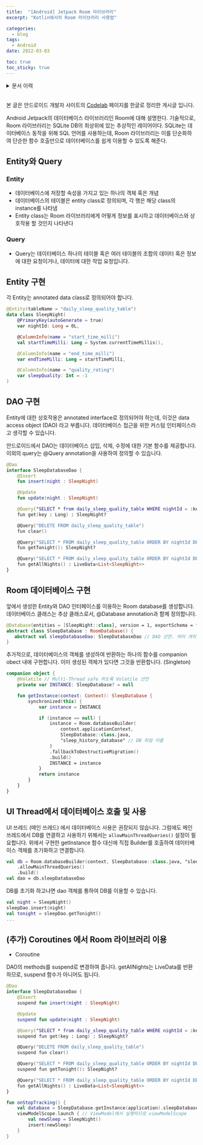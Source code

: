 ```yaml
---
title:  "[Android] Jetpack Room 라이브러리"
excerpt: "Kotlin에서의 Room 라이브러리 사용법"

categories:
  - blog
tags:
  - Android
date: 2022-03-03

toc: true
toc_sticky: true
---
```


<details>
<summary>문서 이력</summary>
<div markdown="1">
- 2022.03.03. 포스팅
- 2022.03.05. UI Thread 관련 코드 추가
</div>
</details>
<br>

본 글은 안드로이드 개발자 사이트의 [Codelab](https://developer.android.com/codelabs/kotlin-android-training-room-database?index=..%2F..android-kotlin-fundamentals&hl=ko#2) 페이지를 한글로 정리한 게시글 입니다.

Android Jetpack의 데이터베이스 라이브러리인 Room에 대해 설명한다. 기술적으로, Room 라이브러리는 SQLite DB의 최상위에 있는 추상적인 레이어이다. SQLite는 데이터베이스 동작을 위해 SQL 언어를 사용하는데, Room 라이브러리는 이를 단순화하여 단순한 함수 호출만으로 데이터베이스를 쉽게 이용할 수 있도록 해준다.

## Entity와 Query

### Entity

- 데이터베이스에 저장할 속성을 가지고 있는 하나의 객체 혹은 개념
- 데이터베이스의 테이블은 entity class로 정의되며, 각 행은 해당 class의 instance를 나타냄
- Entity class는 Room 라이브러리에게 어떻게 정보를 표시하고 데이터베이스와 상호작용 할 것인지 나타낸다

### Query

- Query는 데이터베이스 하나의 테이블 혹은 여러 테이블의 조합의 데이터 혹은 정보에 대한 요청이거나, 데이터에 대한 작업 요청입니다.

## Entity 구현

각 Entity는 annotated data class로 정의되어야 합니다.

```kotlin
@Entity(tableName = "daily_sleep_quality_table")
data class SleepNight(
    @PrimaryKey(autoGenerate = true)
    var nightId: Long = 0L,

    @ColumnInfo(name = "start_time_milli")
    val startTimeMilli: Long = System.currentTimeMillis(),

    @ColumnInfo(name = "end_time_milli")
    var endTimeMilli: Long = startTimeMilli,

    @ColumnInfo(name = "quality_rating")
    var sleepQuality: Int = -1
)
```

## DAO 구현

Entity에 대한 상호작용은 annotated interface로 정의되어야 하는데, 이것은 data access object (DAO) 라고 부릅니다. 데이터베이스 접근을 위한 커스텀 인터페이스라고 생각할 수 있습니다.

안드로이드에서 DAO는 데이터베이스 삽입, 삭제, 수정에 대한 기본 함수를 제공합니다. 이외의 query는 @Query annotation을 사용하여 정의할 수 있습니다.

```kotlin
@Dao
interface SleepDatabaseDao {
    @Insert
    fun insert(night : SleepNight)

    @Update
    fun update(night : SleepNight)

    @Query("SELECT * from daily_sleep_quality_table WHERE nightId = :key")
    fun get(key : Long) : SleepNight?

    @Query("DELETE FROM daily_sleep_quality_table")
    fun clear()

    @Query("SELECT * FROM daily_sleep_quality_table ORDER BY nightId DESC LIMIT 1")
    fun getTonight(): SleepNight?

    @Query("SELECT * FROM daily_sleep_quality_table ORDER BY nightId DESC")
    fun getAllNights() : LiveData<List<SleepNight>>
}
```

## Room 데이터베이스 구현

앞에서 생성한 Entity와 DAO 인터페이스를 이용하는 Room database를 생성합니다.
데이터베이스 클래스는 추상 클래스로서, @Database annotation과 함께 정의합니다.

```kotlin
@Database(entities = [SleepNight::class], version = 1, exportSchema = false) // Entity 정의, Schema 변경 시 version up
abstract class SleepDatabase : RoomDatabase() {
   abstract val sleepDatabaseDao: SleepDatabaseDao // DAO 선언. 여러 개의 DAO를 가질 수 있음.
}
```

추가적으로, 데이터베이스의 객체를 생성하여 반환하는 하나의 함수를 companion obect 내에 구현합니다. 이미 생성된 객체가 있다면 그것을 반환합니다. (Singleton)

```kotlin
companion object {
    @Volatile // Multi-Thread safe 하도록 Volatile 선언
    private var INSTANCE: SleepDatabase? = null

    fun getInstance(context: Context): SleepDatabase {
        synchronized(this) {
            var instance = INSTANCE

            if (instance == null) {
                instance = Room.databaseBuilder(
                    context.applicationContext,
                    SleepDatabase::class.java,
                    "sleep_history_database" // DB 파일 이름
                )
                .fallbackToDestructiveMigration()
                .build()
                INSTANCE = instance
            }
            return instance
        }
    }
}
```

## UI Thread에서 데이터베이스 호출 및 사용

UI 쓰레드 (메인 쓰레드) 에서 데이터베이스 사용은 권장되지 않습니다. 그럼에도 메인 쓰레드에서 DB를 연결하고 사용하기 위해서는 ```allowMainThreadQueries()``` 설정이 필요합니다. 
위에서 구현한 getInstance 함수 대신에 직접 Builder를 호출하여 데이터베이스 객체를 초기화하고 연결합니다.

```kotlin
val db = Room.databaseBuilder(context, SleepDatabase::class.java, "sleep_history_database")
    .allowMainThreadQueries()
    .build()
val dao = db.sleepDatabaseDao
```

DB를 초기화 하고나면 dao 객체를 통하여 DB를 이용할 수 있습니다.

```kotlin
val night = SleepNight()
sleepDao.insert(night)
val tonight = sleepDao.getTonight()
...
```


## (추가) Coroutines 에서 Room 라이브러리 이용

- Coroutine

DAO의 methods를 suspend로 변경하여 줍니다. getAllNights는 LiveData를 반환하므로, suspend 함수가 아니어도 됩니다.

```kotlin
@Dao
interface SleepDatabaseDao {
    @Insert
    suspend fun insert(night : SleepNight)

    @Update
    suspend fun update(night : SleepNight)

    @Query("SELECT * from daily_sleep_quality_table WHERE nightId = :key")
    suspend fun get(key : Long) : SleepNight?

    @Query("DELETE FROM daily_sleep_quality_table")
    suspend fun clear()

    @Query("SELECT * FROM daily_sleep_quality_table ORDER BY nightId DESC LIMIT 1")
    suspend fun getTonight(): SleepNight?

    @Query("SELECT * FROM daily_sleep_quality_table ORDER BY nightId DESC")
    fun getAllNights() : LiveData<List<SleepNight>>
}
```

```kotlin
fun onStopTracking() {
    val database = SleepDatabase.getInstance(application).sleepDatabaseDao
    viewModelScope.launch { // ViewModel에서 실행하므로 viewModelScope
        val newSleep = SleepNight()
        insert(newSleep)
    }
}
```
